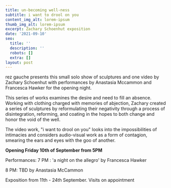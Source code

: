 ```yaml
---
title: un-becoming well-ness
subtitle: i want to drool on you
content_img_alt: lorem-ipsum
thumb_img_alt: lorem-ipsum
excerpt: Zachary Schoenhut exposition
date: '2021-09-10'
seo:
  title: ''
  description: ''
  robots: []
  extra: []
layout: post
---
```

rez gauche presents this small solo show of sculptures and one video by Zachary Schoenhut with performances by Anastasia Mccammon and Francesca Hawker for the opening night.

This series of works examines the desire and need to fill an absence. Working with clothing charged with memories of abjection, Zachary created a series of sculptures by reformulating their negativity through a process of disintegration, reforming, and coating in the hopes to both change and honor the void of the well.

The video work, "i want to drool on you" looks into the impossibilities of intimacies and considers audio-visual work as a form of contagion, smearing the ears and eyes with the goo of another.

**Opening Friday 10th of September from 5PM**

Performances:
7 PM : 'a night on the allegro' by Francesca Hawker

8 PM: TBD by Anastasia McCammon


Exposition from 11th - 24th September.
Visits on appointment
